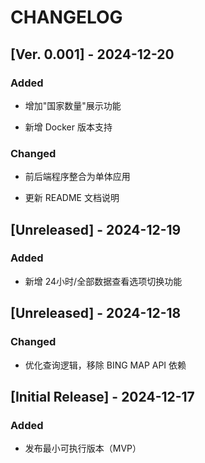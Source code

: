 # CHANGELOG

## [Ver. 0.001] - 2024-12-20

### Added

- 增加"国家数量"展示功能

- 新增 Docker 版本支持

### Changed

- 前后端程序整合为单体应用

- 更新 README 文档说明


## [Unreleased] - 2024-12-19

### Added

- 新增 24小时/全部数据查看选项切换功能


## [Unreleased] - 2024-12-18

### Changed

- 优化查询逻辑，移除 BING MAP API 依赖


## [Initial Release] - 2024-12-17

### Added

- 发布最小可执行版本（MVP）